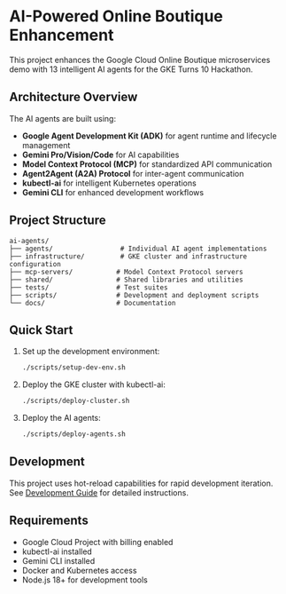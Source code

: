 # AI-Powered Online Boutique Enhancement

This project enhances the Google Cloud Online Boutique microservices demo with 13 intelligent AI agents for the GKE Turns 10 Hackathon.

## Architecture Overview

The AI agents are built using:
- **Google Agent Development Kit (ADK)** for agent runtime and lifecycle management
- **Gemini Pro/Vision/Code** for AI capabilities
- **Model Context Protocol (MCP)** for standardized API communication
- **Agent2Agent (A2A) Protocol** for inter-agent communication
- **kubectl-ai** for intelligent Kubernetes operations
- **Gemini CLI** for enhanced development workflows

## Project Structure

```
ai-agents/
├── agents/                 # Individual AI agent implementations
├── infrastructure/         # GKE cluster and infrastructure configuration
├── mcp-servers/           # Model Context Protocol servers
├── shared/                # Shared libraries and utilities
├── tests/                 # Test suites
├── scripts/               # Development and deployment scripts
└── docs/                  # Documentation
```

## Quick Start

1. Set up the development environment:
   ```bash
   ./scripts/setup-dev-env.sh
   ```

2. Deploy the GKE cluster with kubectl-ai:
   ```bash
   ./scripts/deploy-cluster.sh
   ```

3. Deploy the AI agents:
   ```bash
   ./scripts/deploy-agents.sh
   ```

## Development

This project uses hot-reload capabilities for rapid development iteration. See [Development Guide](docs/development.md) for detailed instructions.

## Requirements

- Google Cloud Project with billing enabled
- kubectl-ai installed
- Gemini CLI installed
- Docker and Kubernetes access
- Node.js 18+ for development tools